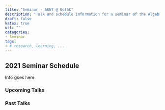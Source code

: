 ```yaml
---
title: "Seminar - AGNT @ UofSC"
description: "Talk and schedule information for a seminar of the Algebra, Geometry, and Number Theory group at the Univesity of South Carolina"
draft: false
katex: true
url: ""
categories:
- Seminar 
tags:
- # research, learning, ... 
---
```


## 2021 Seminar Schedule 

Info goes here. 

### Upcoming Talks 

### Past Talks 